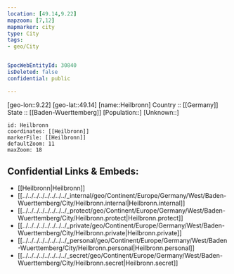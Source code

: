 ```yaml
---
location: [49.14,9.22] 
mapzoom: [7,12] 
mapmarker: city 
type: City
tags:
- geo/City


SpocWebEntityId: 30840
isDeleted: false
confidential: public

---
```

[geo-lon::9.22] 
[geo-lat::49.14] 
[name::Heilbronn] 
Country :: [[Germany]]  
State :: [[Baden-Wuerttemberg]] 
[Population::] 
[Unknown::] 


```leaflet
id: Heilbronn
coordinates: [[Heilbronn]] 
markerFile: [[Heilbronn]] 
defaultZoom: 11 
maxZoom: 18
```


## Confidential Links & Embeds: 
- [[Heilbronn|Heilbronn]]  
- [[../../../../../../../../_internal/geo/Continent/Europe/Germany/West/Baden-Wuerttemberg/City/Heilbronn.internal|Heilbronn.internal]] 
- [[../../../../../../../../_protect/geo/Continent/Europe/Germany/West/Baden-Wuerttemberg/City/Heilbronn.protect|Heilbronn.protect]] 
- [[../../../../../../../../_private/geo/Continent/Europe/Germany/West/Baden-Wuerttemberg/City/Heilbronn.private|Heilbronn.private]] 
- [[../../../../../../../../_personal/geo/Continent/Europe/Germany/West/Baden-Wuerttemberg/City/Heilbronn.personal|Heilbronn.personal]] 
- [[../../../../../../../../_secret/geo/Continent/Europe/Germany/West/Baden-Wuerttemberg/City/Heilbronn.secret|Heilbronn.secret]] 
